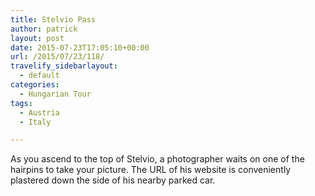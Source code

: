 ```yaml
---
title: Stelvio Pass
author: patrick
layout: post
date: 2015-07-23T17:05:10+00:00
url: /2015/07/23/118/
travelify_sidebarlayout:
  - default
categories:
  - Hungarian Tour
tags:
  - Austria
  - Italy

---
```

As you ascend to the top of Stelvio, a photographer waits on one of the hairpins to take your picture. The URL of his website is conveniently plastered down the side of his nearby parked car.